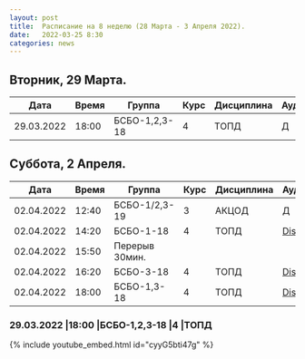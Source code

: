 ```yaml
---
layout: post
title:  Расписание на 8 неделю (28 Марта - 3 Апреля 2022).
date:   2022-03-25 8:30
categories: news
---
```


## Вторник, 29 Марта.

| Дата          | Время   | Группа        | Курс | Дисциплина  | Аудитория | Материалы |
| ------------- | ------- | ------------- | ---- | ----------- | --------- | --------- |
|29.03.2022     |18:00    |БСБО-1,2,3-18  |4     |ТОПД         |   Д       | [Colab](https://colab.research.google.com/drive/1I6cQ2vGuXJV5DxO8Nlaep1jJif_Q3Mf6?usp=sharing)|


## Суббота, 2 Апреля.

| Дата          | Время   | Группа               | Курс | Дисциплина  | Аудитория | Материалы |
| ------------- | ------- | -------------------- | ---- | ----------- | --------- | --------- |
|02.04.2022     |12:40    |БСБО-1/2,3-19         |3     |АКЦОД        |   Д       |           |
|02.04.2022     |14:20    |БСБО-1-18             |4     |ТОПД         |[Discord](https://discord.gg/7KEzUhANaa) |           |
|02.04.2022     |15:50    |Перерыв 30мин.        |      |             |           |           |
|02.04.2022     |16:20    |БСБО-3-18             |4     |ТОПД         |[Discord](https://discord.gg/7KEzUhANaa) |           |
|02.04.2022     |18:00    |БСБО-1,3-18           |4     |ТОПД         |[Discord](https://discord.gg/7KEzUhANaa) |           |

### 29.03.2022     |18:00    |БСБО-1,2,3-18  |4     |ТОПД
{% include youtube_embed.html id="cyyG5bti47g" %}
